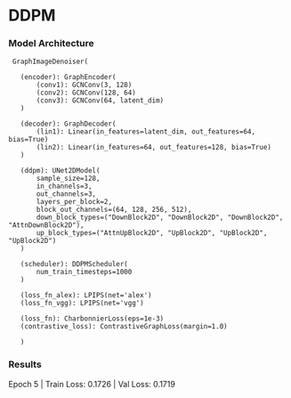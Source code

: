 # DDPM

### Model Architecture

     GraphImageDenoiser(

       (encoder): GraphEncoder(
           (conv1): GCNConv(3, 128)
           (conv2): GCNConv(128, 64)
           (conv3): GCNConv(64, latent_dim)
       )

       (decoder): GraphDecoder(
           (lin1): Linear(in_features=latent_dim, out_features=64, bias=True)
           (lin2): Linear(in_features=64, out_features=128, bias=True)
       )

       (ddpm): UNet2DModel(
           sample_size=128,
           in_channels=3,
           out_channels=3,
           layers_per_block=2,
           block_out_channels=(64, 128, 256, 512),
           down_block_types=("DownBlock2D", "DownBlock2D", "DownBlock2D", "AttnDownBlock2D"),
           up_block_types=("AttnUpBlock2D", "UpBlock2D", "UpBlock2D", "UpBlock2D")
       )

       (scheduler): DDPMScheduler(
           num_train_timesteps=1000
       )

       (loss_fn_alex): LPIPS(net='alex')
       (loss_fn_vgg): LPIPS(net='vgg')

       (loss_fn): CharbonnierLoss(eps=1e-3)
       (contrastive_loss): ContrastiveGraphLoss(margin=1.0)

       )

### Results

Epoch 5 | Train Loss: 0.1726 | Val Loss: 0.1719
